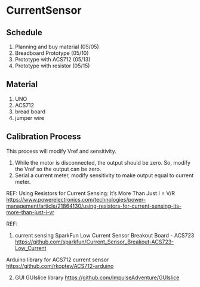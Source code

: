 # CurrentSensor
## Schedule
1. Planning and buy material (05/05)
2. Breadboard Prototype (05/10)
3. Prototype with ACS712 (05/13)
4. Prototype with resistor (05/15)


## Material
1. UNO
2. ACS712
3. bread board
4. jumper wire

## Calibration Process
This process will modify Vref and sensitivity.
1. While the motor is disconnected, the output should be zero. So, modify the Vref so the output can be zero.
2. Serial a current meter, modify sensitivity to make output equal to current meter.

REF:
Using Resistors for Current Sensing: It’s More Than Just I = V/R
https://www.powerelectronics.com/technologies/power-management/article/21864130/using-resistors-for-current-sensing-its-more-than-just-i-vr



REF:
1. current sensing
SparkFun Low Current Sensor Breakout Board - ACS723
https://github.com/sparkfun/Current_Sensor_Breakout-ACS723-Low_Current

Arduino library for ACS712 current sensor
https://github.com/rkoptev/ACS712-arduino

2. GUI
GUIslice library
https://github.com/ImpulseAdventure/GUIslice
